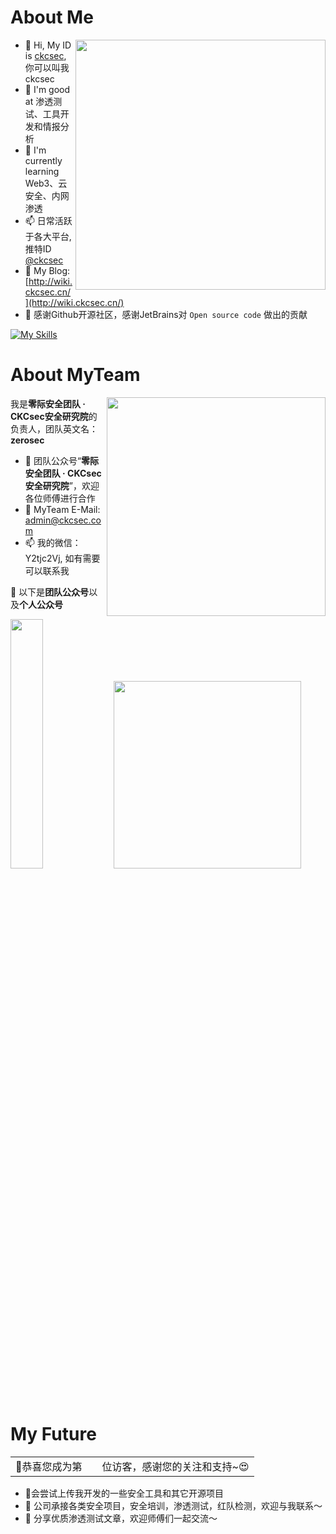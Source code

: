 # About Me

<img align='right' src="https://github-readme-stats.zohan.tech/api?username=ckcsec&hide_title=true&hide_border=true&show_icons=true&include_all_commits=true&bg_color=0,EC6C6C,FFD479,FFFC79,73FA79&theme=graywhite&locale=cn" width="400">

- 👋 Hi, My ID is [ckcsec](https://twitter.com/ckcsec), 你可以叫我ckcsec
- 👀 I'm good at 渗透测试、工具开发和情报分析
- 🌱 I'm currently learning Web3、云安全、内网渗透
- 📫 日常活跃于各大平台, 推特ID [@ckcsec](https://twitter.com/ckcsec)
- 👋 My Blog: [http://wiki.ckcsec.cn/](http://wiki.ckcsec.cn/)
- 💞️ 感谢Github开源社区，感谢JetBrains对 `Open source code` 做出的贡献

[![My Skills](https://skillicons.dev/icons?i=python,flask,java,spring,idea,go,aws,cloudflare,gcp,linux,raspberrypi,docker,kubernetes,bash,php,html,js,androidstudio,cpp,c,git,githubactions,md,mysql,redis,arduino,ps,pr,twitter)](https://skillicons.dev)

# About MyTeam

<img align='right' src="" width="350">

我是**零际安全团队 · CKCsec安全研究院**的负责人，团队英文名：**zerosec**

- 💞️ 团队公众号“**零际安全团队 · CKCsec安全研究院**”，欢迎各位师傅进行合作
- 👋 MyTeam E-Mail: admin@ckcsec.com
- 📫 我的微信：Y2tjc2Vj, 如有需要可以联系我

💬 以下是**团队公众号**以及**个人公众号**

<img src="https://ckcsec.oss-cn-hangzhou.aliyuncs.com/img/friend.png"  style="width:32%;display:inline-block"> 
<img src="https://ckcsec.oss-cn-hangzhou.aliyuncs.com/img/friend2.png" style="width:300px;display:inline-block">


# My Future

<table>
  <tr>
    <td>🥰恭喜您成为第</td>
    <td><img src="https://profile-counter.glitch.me/ckcsec/count.svg" alt="" /></td>
    <td>位访客，感谢您的关注和支持~😍</td>
  </tr>
</table>


- 💞会尝试上传我开发的一些安全工具和其它开源项目
- 🌱 公司承接各类安全项目，安全培训，渗透测试，红队检测，欢迎与我联系～
- 👋 分享优质渗透测试文章，欢迎师傅们一起交流～
